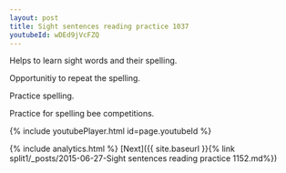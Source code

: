```yaml
---
layout: post
title: Sight sentences reading practice 1037
youtubeId: wDEd9jVcFZQ
---
```

 
 
Helps to learn sight words and their spelling.

Opportunitiy to repeat the spelling. 

Practice spelling. 
 
Practice for spelling bee competitions. 
 
{% include youtubePlayer.html id=page.youtubeId %}
 
 
{% include analytics.html %} 
[Next]({{ site.baseurl }}{% link  split1/_posts/2015-06-27-Sight sentences reading practice 1152.md%})
 
